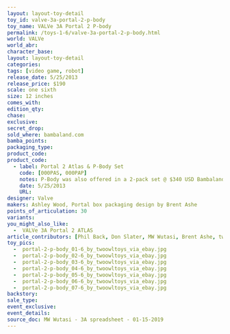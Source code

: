 ```yaml
---
layout: layout-toy-detail 
toy_id: valve-3a-portal-2-p-body
toy_name: VALVe 3A Portal 2 P-body
permalink: /toys-1-6/valve-3a-portal-2-p-body.html
world: VALVe
world_abr: 
character_base: 
layout: layout-toy-detail
categories: 
tags: [video game, robot]
release_date: 5/25/2013
release_price: $190 
scale: one sixth
size: 12 inches
comes_with: 
edition_qty: 
chase: 
exclusive: 
secret_drop: 
sold_where: bambaland.com
bamba_points: 
packaging_type: 
product_code: 
product_code: 
  - label: Portal 2 Atlas & P-Body Set
    code: [000PAS, 000PAP]
    notes: P-Body was also offered in a 2-pack set @ $340 USD Bambaland.com exclusive
    date: 5/25/2013
    URL:
designer: Valve
makers: Ashley Wood, Portal box packaging design by Brent Ashe
points_of_articulation: 30
variants: 
you_might_also_like: 
  -  VALVe 3A Portal 2 ATLAS
article_contributors: [Phil Back, Don Slater, MW Wutasi, Brent Ashe, twoowltoys]
toy_pics: 
  -  portal-2-p-body_01-6_by_twoowltoys_via_ebay.jpg
  -  portal-2-p-body_02-6_by_twoowltoys_via_ebay.jpg
  -  portal-2-p-body_03-6_by_twoowltoys_via_ebay.jpg
  -  portal-2-p-body_04-6_by_twoowltoys_via_ebay.jpg
  -  portal-2-p-body_05-6_by_twoowltoys_via_ebay.jpg
  -  portal-2-p-body_06-6_by_twoowltoys_via_ebay.jpg
  -  portal-2-p-body_07-6_by_twoowltoys_via_ebay.jpg
backstory: 
sale_type: 
event_exclusive: 
event_details: 
source_doc: MW Wutasi - 3A spreadsheet - 01-15-2019
---
```

